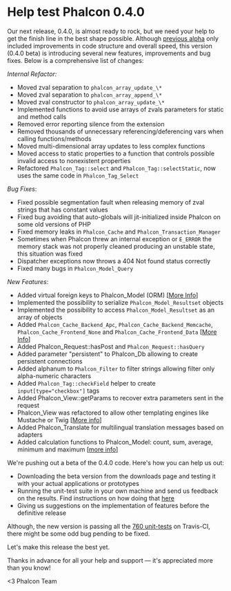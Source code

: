 Help test Phalcon 0.4.0
=======================

Our next release, 0.4.0, is almost ready to rock, but we need your help to get 
the finish line in the best shape possible. Although 
[previous alpha](https://blog.phalconphp.com/post/introducing-phalcon-0-4-0-alpha) 
only included improvements in code structure and overall speed, this version 
(0.4.0 beta) is introducing several new features, improvements and bug fixes. 
Below is a comprehensive list of changes:

*Internal Refactor:*

- Moved zval separation to `phalcon_array_update_\*`
- Moved zval separation to `phalcon_array_append_\*`
- Moved zval constructor to `phalcon_array_update_\*`
- Implemented functions to avoid use arrays of zvals parameters for static and 
  method calls
- Removed error reporting silence from the extension
- Removed thousands of unnecessary referencing/deferencing vars when calling 
  functions/methods
- Moved multi-dimensional array updates to less complex functions
- Moved access to static properties to a function that controls possible 
  invalid access to nonexistent properties
- Refactored `Phalcon_Tag::select` and `Phalcon_Tag::selectStatic`, now uses 
  the same code in `Phalcon_Tag_Select`

*Bug Fixes*:

- Fixed possible segmentation fault when releasing memory of zval strings that 
  has constant values
- Fixed bug avoiding that auto-globals will jit-initialized inside Phalcon on 
  some old versions of PHP
- Fixed memory leaks in `Phalcon_Cache` and `Phalcon_Transaction_Manager`
- Sometimes when Phalcon threw an internal exception or `E_ERROR` the memory 
  stack was not properly cleaned producing an unstable state, this situation 
  was fixed
- Dispatcher exceptions now throws a 404 Not found status correctly
- Fixed many bugs in `Phalcon_Model_Query`

*New Features*:

- Added virtual foreign keys to Phalcon_Model (ORM) 
  [[More Info](https://docs.phalconphp.com/en/latest/reference/models.html#virtual-foreign-keys)]
- Implemented the possibility to serialize `Phalcon_Model_Resultset`
  objects
- Implemented the possibility to access `Phalcon_Model_Resultset` as an array 
  of objects
- Added `Phalcon_Cache_Backend_Apc`, `Phalcon_Cache_Backend_Memcache`, 
  `Phalcon_Cache_Frontend_None` and `Phalcon_Cache_Frontend_Data` 
  [[More Info](https://docs.phalconphp.com/en/latest/reference/cache.html)]
- Added Phalcon_Request::hasPost and `Phalcon_Request::hasQuery`
- Added parameter "persistent" to Phalcon_Db allowing to create persistent 
  connections
- Added alphanum to `Phalcon_Filter` to filter strings allowing filter only 
  alpha-numeric characters
- Added `Phalcon_Tag::checkField` helper to create `input[type="checkbox"]` tags
- Added Phalcon_View::getParams to recover extra parameters sent in the request
- Phalcon_View was refactored to allow other templating engines like Mustache 
  or Twig [[More info](https://docs.phalconphp.com/en/latest/reference/views.html#template-engines)]
- Added Phalcon_Translate for multilingual translation messages based on 
  adapters
- Added calculation functions to Phalcon_Model: count, sum, average, minimum 
  and maximum [[more info](https://docs.phalconphp.com/en/latest/reference/models.html#generating-calculations)]

We're pushing out a beta of the 0.4.0 code. Here's how you can help us
out:

- Downloading the beta version from the downloads page and testing it with 
  your actual applications or prototypes
- Running the unit-test suite in your own machine and send us feedback on the 
  results. Find instructions on how doing that
  [here](https://github.com/phalcon/cphalcon/tree/master/unit-tests)
- Giving us suggestions on the implementation of features before the definitive 
  release

Although, the new version is passing all the [760 unit-tests](http://travis-ci.org/#!/phalcon/cphalcon/builds/1445961) 
on Travis-CI, there might be some odd bug pending to be fixed.

Let's make this release the best yet. 

Thanks in advance for all your help and support — it's appreciated more than 
you know!

<3 Phalcon Team